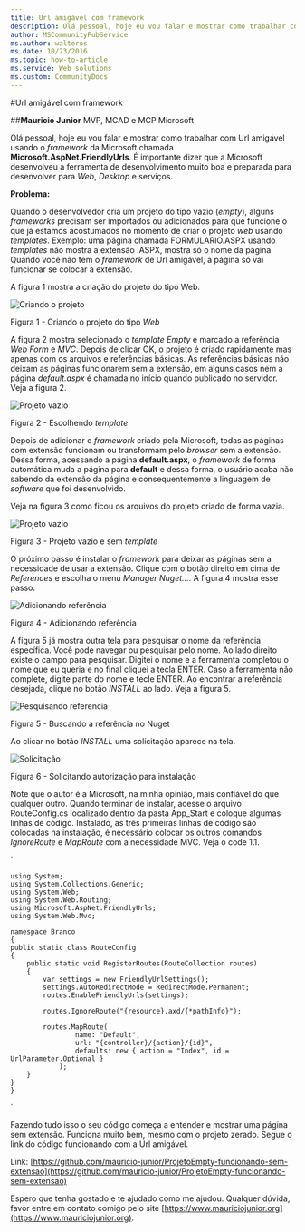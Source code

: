 ```yaml
---
title: Url amigável com framework
description: Olá pessoal, hoje eu vou falar e mostrar como trabalhar com Url amigável usando o *framework* da Microsoft chamada **Microsoft.AspNet.FriendlyUrls**. É importante dizer que a Microsoft desenvolveu a ferramenta de desenvolvimento muito boa e preparada para desenvolver para *Web*, *Desktop* e serviços.
author: MSCommunityPubService
ms.author: walteros
ms.date: 10/23/2016
ms.topic: how-to-article
ms.service: Web solutions
ms.custom: CommunityDocs
---
```




#Url amigável com framework


##**Mauricio Junior**
MVP, MCAD e MCP Microsoft

Olá pessoal, hoje eu vou falar e mostrar como trabalhar com Url amigável usando o *framework* da Microsoft chamada **Microsoft.AspNet.FriendlyUrls**. É importante dizer que a Microsoft desenvolveu a ferramenta de desenvolvimento muito boa e preparada para desenvolver para *Web*, *Desktop* e serviços. 

**Problema:**

Quando o desenvolvedor cria um projeto do tipo vazio (*empty*), alguns *frameworks* precisam ser importados ou adicionados para que funcione o que já estamos acostumados no momento de criar o projeto *web* usando *templates*. Exemplo: uma página chamada FORMULARIO.ASPX usando *templates* não mostra a extensão .ASPX, mostra só o nome da página. Quando você não tem o *framework* de Url amigável, a página só vai funcionar se colocar a extensão.

A figura 1 mostra a criação do projeto do tipo Web.

![Criando o projeto](img/url-1.png)

Figura 1 - Criando o projeto do tipo *Web*


A figura 2 mostra selecionado o *template* *Empty* e marcado a referência *Web Form* e *MVC*. Depois de clicar OK, o projeto é criado rapidamente mas apenas com os arquivos e referências básicas. As referências básicas não deixam as páginas funcionarem sem a extensão, em alguns casos nem a página *default.aspx* é chamada no início quando publicado no servidor. Veja a figura 2. 

![Projeto vazio](img/url-2.png)

Figura 2 - Escolhendo *template*

Depois de adicionar o *framework* criado pela Microsoft, todas as páginas com extensão funcionam ou transformam pelo *browser* sem a extensão. Dessa forma, acessando a página **default.aspx**, o *framework* de forma automática muda a página para **default** e dessa forma, o usuário acaba não sabendo da extensão da página e consequentemente a linguagem de *software* que foi desenvolvido.

Veja na figura 3 como ficou os arquivos do projeto criado de forma vazia. 

![Projeto vazio](img/url-3.png)

Figura 3 - Projeto vazio e sem *template*

O próximo passo é instalar o *framework* para deixar as páginas sem a necessidade de usar a extensão. Clique com o botão direito em cima de *References* e escolha o menu *Manager Nuget...*. A figura 4 mostra esse passo.

![Adicionando referência](img/url-4.png)

Figura 4 - Adicionando referência


A figura 5 já mostra outra tela para pesquisar o nome da referência específica. Você pode navegar ou pesquisar pelo nome. Ao lado direito existe o campo para pesquisar. Digitei o nome e a ferramenta completou o nome que eu queria e no final cliquei a tecla ENTER. Caso a ferramenta não complete, digite parte do nome e tecle ENTER. Ao encontrar a referência desejada, clique no botão *INSTALL* ao lado. Veja a figura 5.

![Pesquisando referencia](img/url-5.png)

Figura 5 - Buscando a referência no Nuget

Ao clicar no botão *INSTALL* uma solicitação aparece na tela.

![Solicitação](img/url-6.png)

Figura 6 - Solicitando autorização para instalação

Note que o autor é a Microsoft, na minha opinião, mais confiável do que qualquer outro. Quando terminar de instalar, acesse o arquivo RouteConfig.cs localizado dentro da pasta App_Start e coloque algumas linhas de código. Instalado, as três primeiras linhas de código são colocadas na instalação, é necessário colocar os outros comandos *IgnoreRoute* e *MapRoute* com a necessidade MVC. Veja o code 1.1.


`
	
	using System;
	using System.Collections.Generic;
	using System.Web;
	using System.Web.Routing;
	using Microsoft.AspNet.FriendlyUrls;
	using System.Web.Mvc;

	namespace Branco
	{
    public static class RouteConfig
    {
        public static void RegisterRoutes(RouteCollection routes)
        {
            var settings = new FriendlyUrlSettings();
            settings.AutoRedirectMode = RedirectMode.Permanent;
            routes.EnableFriendlyUrls(settings);

            routes.IgnoreRoute("{resource}.axd/{*pathInfo}");

            routes.MapRoute(
                    name: "Default",
                    url: "{controller}/{action}/{id}",
                    defaults: new { action = "Index", id = UrlParameter.Optional }
                );
        }
    }
	}


`

Fazendo tudo isso o seu código começa a entender e mostrar uma página sem extensão. Funciona muito bem, mesmo com o projeto zerado. Segue o link do código funcionando com a Url amigável.

Link: [https://github.com/mauricio-junior/ProjetoEmpty-funcionando-sem-extensao](https://github.com/mauricio-junior/ProjetoEmpty-funcionando-sem-extensao)

Espero que tenha gostado e te ajudado como me ajudou. Qualquer dúvida, favor entre em contato comigo pelo site [https://www.mauriciojunior.org](https://www.mauriciojunior.org).
